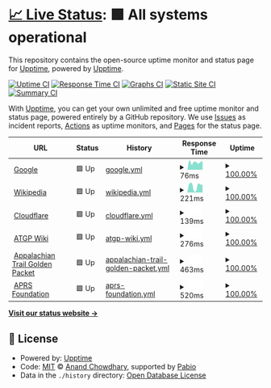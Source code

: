 # [📈 Live Status](https://demo.upptime.js.org): <!--live status--> **🟩 All systems operational**

This repository contains the open-source uptime monitor and status page for [Upptime](https://upptime.js.org), powered by [Upptime](https://github.com/upptime/upptime).

[![Uptime CI](https://github.com/upptime/upptime/workflows/Uptime%20CI/badge.svg)](https://github.com/upptime/upptime/actions?query=workflow%3A%22Uptime+CI%22)
[![Response Time CI](https://github.com/upptime/upptime/workflows/Response%20Time%20CI/badge.svg)](https://github.com/upptime/upptime/actions?query=workflow%3A%22Response+Time+CI%22)
[![Graphs CI](https://github.com/upptime/upptime/workflows/Graphs%20CI/badge.svg)](https://github.com/upptime/upptime/actions?query=workflow%3A%22Graphs+CI%22)
[![Static Site CI](https://github.com/upptime/upptime/workflows/Static%20Site%20CI/badge.svg)](https://github.com/upptime/upptime/actions?query=workflow%3A%22Static+Site+CI%22)
[![Summary CI](https://github.com/upptime/upptime/workflows/Summary%20CI/badge.svg)](https://github.com/upptime/upptime/actions?query=workflow%3A%22Summary+CI%22)

With [Upptime](https://upptime.js.org), you can get your own unlimited and free uptime monitor and status page, powered entirely by a GitHub repository. We use [Issues](https://github.com/upptime/upptime/issues) as incident reports, [Actions](https://github.com/upptime/upptime/actions) as uptime monitors, and [Pages](https://demo.upptime.js.org) for the status page.

<!--start: status pages-->
<!-- This summary is generated by Upptime (https://github.com/upptime/upptime) -->
<!-- Do not edit this manually, your changes will be overwritten -->
<!-- prettier-ignore -->
| URL | Status | History | Response Time | Uptime |
| --- | ------ | ------- | ------------- | ------ |
| <img alt="" src="https://icons.duckduckgo.com/ip3/www.google.com.ico" height="13"> [Google](https://www.google.com) | 🟩 Up | [google.yml](https://github.com/W4JEW/upptime/commits/HEAD/history/google.yml) | <details><summary><img alt="Response time graph" src="./graphs/google/response-time-week.png" height="20"> 76ms</summary><br><a href="https://upptime.github.io/upptime/history/google"><img alt="Response time 86" src="https://img.shields.io/endpoint?url=https%3A%2F%2Fraw.githubusercontent.com%2FW4JEW%2Fupptime%2FHEAD%2Fapi%2Fgoogle%2Fresponse-time.json"></a><br><a href="https://upptime.github.io/upptime/history/google"><img alt="24-hour response time 82" src="https://img.shields.io/endpoint?url=https%3A%2F%2Fraw.githubusercontent.com%2FW4JEW%2Fupptime%2FHEAD%2Fapi%2Fgoogle%2Fresponse-time-day.json"></a><br><a href="https://upptime.github.io/upptime/history/google"><img alt="7-day response time 76" src="https://img.shields.io/endpoint?url=https%3A%2F%2Fraw.githubusercontent.com%2FW4JEW%2Fupptime%2FHEAD%2Fapi%2Fgoogle%2Fresponse-time-week.json"></a><br><a href="https://upptime.github.io/upptime/history/google"><img alt="30-day response time 86" src="https://img.shields.io/endpoint?url=https%3A%2F%2Fraw.githubusercontent.com%2FW4JEW%2Fupptime%2FHEAD%2Fapi%2Fgoogle%2Fresponse-time-month.json"></a><br><a href="https://upptime.github.io/upptime/history/google"><img alt="1-year response time 86" src="https://img.shields.io/endpoint?url=https%3A%2F%2Fraw.githubusercontent.com%2FW4JEW%2Fupptime%2FHEAD%2Fapi%2Fgoogle%2Fresponse-time-year.json"></a></details> | <details><summary><a href="https://upptime.github.io/upptime/history/google">100.00%</a></summary><a href="https://upptime.github.io/upptime/history/google"><img alt="All-time uptime 100.00%" src="https://img.shields.io/endpoint?url=https%3A%2F%2Fraw.githubusercontent.com%2FW4JEW%2Fupptime%2FHEAD%2Fapi%2Fgoogle%2Fuptime.json"></a><br><a href="https://upptime.github.io/upptime/history/google"><img alt="24-hour uptime 100.00%" src="https://img.shields.io/endpoint?url=https%3A%2F%2Fraw.githubusercontent.com%2FW4JEW%2Fupptime%2FHEAD%2Fapi%2Fgoogle%2Fuptime-day.json"></a><br><a href="https://upptime.github.io/upptime/history/google"><img alt="7-day uptime 100.00%" src="https://img.shields.io/endpoint?url=https%3A%2F%2Fraw.githubusercontent.com%2FW4JEW%2Fupptime%2FHEAD%2Fapi%2Fgoogle%2Fuptime-week.json"></a><br><a href="https://upptime.github.io/upptime/history/google"><img alt="30-day uptime 100.00%" src="https://img.shields.io/endpoint?url=https%3A%2F%2Fraw.githubusercontent.com%2FW4JEW%2Fupptime%2FHEAD%2Fapi%2Fgoogle%2Fuptime-month.json"></a><br><a href="https://upptime.github.io/upptime/history/google"><img alt="1-year uptime 100.00%" src="https://img.shields.io/endpoint?url=https%3A%2F%2Fraw.githubusercontent.com%2FW4JEW%2Fupptime%2FHEAD%2Fapi%2Fgoogle%2Fuptime-year.json"></a></details>
| <img alt="" src="https://icons.duckduckgo.com/ip3/en.wikipedia.org.ico" height="13"> [Wikipedia](https://en.wikipedia.org) | 🟩 Up | [wikipedia.yml](https://github.com/W4JEW/upptime/commits/HEAD/history/wikipedia.yml) | <details><summary><img alt="Response time graph" src="./graphs/wikipedia/response-time-week.png" height="20"> 221ms</summary><br><a href="https://upptime.github.io/upptime/history/wikipedia"><img alt="Response time 192" src="https://img.shields.io/endpoint?url=https%3A%2F%2Fraw.githubusercontent.com%2FW4JEW%2Fupptime%2FHEAD%2Fapi%2Fwikipedia%2Fresponse-time.json"></a><br><a href="https://upptime.github.io/upptime/history/wikipedia"><img alt="24-hour response time 328" src="https://img.shields.io/endpoint?url=https%3A%2F%2Fraw.githubusercontent.com%2FW4JEW%2Fupptime%2FHEAD%2Fapi%2Fwikipedia%2Fresponse-time-day.json"></a><br><a href="https://upptime.github.io/upptime/history/wikipedia"><img alt="7-day response time 221" src="https://img.shields.io/endpoint?url=https%3A%2F%2Fraw.githubusercontent.com%2FW4JEW%2Fupptime%2FHEAD%2Fapi%2Fwikipedia%2Fresponse-time-week.json"></a><br><a href="https://upptime.github.io/upptime/history/wikipedia"><img alt="30-day response time 192" src="https://img.shields.io/endpoint?url=https%3A%2F%2Fraw.githubusercontent.com%2FW4JEW%2Fupptime%2FHEAD%2Fapi%2Fwikipedia%2Fresponse-time-month.json"></a><br><a href="https://upptime.github.io/upptime/history/wikipedia"><img alt="1-year response time 192" src="https://img.shields.io/endpoint?url=https%3A%2F%2Fraw.githubusercontent.com%2FW4JEW%2Fupptime%2FHEAD%2Fapi%2Fwikipedia%2Fresponse-time-year.json"></a></details> | <details><summary><a href="https://upptime.github.io/upptime/history/wikipedia">100.00%</a></summary><a href="https://upptime.github.io/upptime/history/wikipedia"><img alt="All-time uptime 100.00%" src="https://img.shields.io/endpoint?url=https%3A%2F%2Fraw.githubusercontent.com%2FW4JEW%2Fupptime%2FHEAD%2Fapi%2Fwikipedia%2Fuptime.json"></a><br><a href="https://upptime.github.io/upptime/history/wikipedia"><img alt="24-hour uptime 100.00%" src="https://img.shields.io/endpoint?url=https%3A%2F%2Fraw.githubusercontent.com%2FW4JEW%2Fupptime%2FHEAD%2Fapi%2Fwikipedia%2Fuptime-day.json"></a><br><a href="https://upptime.github.io/upptime/history/wikipedia"><img alt="7-day uptime 100.00%" src="https://img.shields.io/endpoint?url=https%3A%2F%2Fraw.githubusercontent.com%2FW4JEW%2Fupptime%2FHEAD%2Fapi%2Fwikipedia%2Fuptime-week.json"></a><br><a href="https://upptime.github.io/upptime/history/wikipedia"><img alt="30-day uptime 100.00%" src="https://img.shields.io/endpoint?url=https%3A%2F%2Fraw.githubusercontent.com%2FW4JEW%2Fupptime%2FHEAD%2Fapi%2Fwikipedia%2Fuptime-month.json"></a><br><a href="https://upptime.github.io/upptime/history/wikipedia"><img alt="1-year uptime 100.00%" src="https://img.shields.io/endpoint?url=https%3A%2F%2Fraw.githubusercontent.com%2FW4JEW%2Fupptime%2FHEAD%2Fapi%2Fwikipedia%2Fuptime-year.json"></a></details>
| <img alt="" src="https://icons.duckduckgo.com/ip3/www.cloudflare.com.ico" height="13"> [Cloudflare](https://www.cloudflare.com) | 🟩 Up | [cloudflare.yml](https://github.com/W4JEW/upptime/commits/HEAD/history/cloudflare.yml) | <details><summary><img alt="Response time graph" src="./graphs/cloudflare/response-time-week.png" height="20"> 139ms</summary><br><a href="https://upptime.github.io/upptime/history/cloudflare"><img alt="Response time 148" src="https://img.shields.io/endpoint?url=https%3A%2F%2Fraw.githubusercontent.com%2FW4JEW%2Fupptime%2FHEAD%2Fapi%2Fcloudflare%2Fresponse-time.json"></a><br><a href="https://upptime.github.io/upptime/history/cloudflare"><img alt="24-hour response time 139" src="https://img.shields.io/endpoint?url=https%3A%2F%2Fraw.githubusercontent.com%2FW4JEW%2Fupptime%2FHEAD%2Fapi%2Fcloudflare%2Fresponse-time-day.json"></a><br><a href="https://upptime.github.io/upptime/history/cloudflare"><img alt="7-day response time 139" src="https://img.shields.io/endpoint?url=https%3A%2F%2Fraw.githubusercontent.com%2FW4JEW%2Fupptime%2FHEAD%2Fapi%2Fcloudflare%2Fresponse-time-week.json"></a><br><a href="https://upptime.github.io/upptime/history/cloudflare"><img alt="30-day response time 148" src="https://img.shields.io/endpoint?url=https%3A%2F%2Fraw.githubusercontent.com%2FW4JEW%2Fupptime%2FHEAD%2Fapi%2Fcloudflare%2Fresponse-time-month.json"></a><br><a href="https://upptime.github.io/upptime/history/cloudflare"><img alt="1-year response time 148" src="https://img.shields.io/endpoint?url=https%3A%2F%2Fraw.githubusercontent.com%2FW4JEW%2Fupptime%2FHEAD%2Fapi%2Fcloudflare%2Fresponse-time-year.json"></a></details> | <details><summary><a href="https://upptime.github.io/upptime/history/cloudflare">100.00%</a></summary><a href="https://upptime.github.io/upptime/history/cloudflare"><img alt="All-time uptime 100.00%" src="https://img.shields.io/endpoint?url=https%3A%2F%2Fraw.githubusercontent.com%2FW4JEW%2Fupptime%2FHEAD%2Fapi%2Fcloudflare%2Fuptime.json"></a><br><a href="https://upptime.github.io/upptime/history/cloudflare"><img alt="24-hour uptime 100.00%" src="https://img.shields.io/endpoint?url=https%3A%2F%2Fraw.githubusercontent.com%2FW4JEW%2Fupptime%2FHEAD%2Fapi%2Fcloudflare%2Fuptime-day.json"></a><br><a href="https://upptime.github.io/upptime/history/cloudflare"><img alt="7-day uptime 100.00%" src="https://img.shields.io/endpoint?url=https%3A%2F%2Fraw.githubusercontent.com%2FW4JEW%2Fupptime%2FHEAD%2Fapi%2Fcloudflare%2Fuptime-week.json"></a><br><a href="https://upptime.github.io/upptime/history/cloudflare"><img alt="30-day uptime 100.00%" src="https://img.shields.io/endpoint?url=https%3A%2F%2Fraw.githubusercontent.com%2FW4JEW%2Fupptime%2FHEAD%2Fapi%2Fcloudflare%2Fuptime-month.json"></a><br><a href="https://upptime.github.io/upptime/history/cloudflare"><img alt="1-year uptime 100.00%" src="https://img.shields.io/endpoint?url=https%3A%2F%2Fraw.githubusercontent.com%2FW4JEW%2Fupptime%2FHEAD%2Fapi%2Fcloudflare%2Fuptime-year.json"></a></details>
| <img alt="" src="https://icons.duckduckgo.com/ip3/atgp.wiki.ico" height="13"> [ATGP Wiki](https://atgp.wiki) | 🟩 Up | [atgp-wiki.yml](https://github.com/W4JEW/upptime/commits/HEAD/history/atgp-wiki.yml) | <details><summary><img alt="Response time graph" src="./graphs/atgp-wiki/response-time-week.png" height="20"> 276ms</summary><br><a href="https://upptime.github.io/upptime/history/atgp-wiki"><img alt="Response time 328" src="https://img.shields.io/endpoint?url=https%3A%2F%2Fraw.githubusercontent.com%2FW4JEW%2Fupptime%2FHEAD%2Fapi%2Fatgp-wiki%2Fresponse-time.json"></a><br><a href="https://upptime.github.io/upptime/history/atgp-wiki"><img alt="24-hour response time 194" src="https://img.shields.io/endpoint?url=https%3A%2F%2Fraw.githubusercontent.com%2FW4JEW%2Fupptime%2FHEAD%2Fapi%2Fatgp-wiki%2Fresponse-time-day.json"></a><br><a href="https://upptime.github.io/upptime/history/atgp-wiki"><img alt="7-day response time 276" src="https://img.shields.io/endpoint?url=https%3A%2F%2Fraw.githubusercontent.com%2FW4JEW%2Fupptime%2FHEAD%2Fapi%2Fatgp-wiki%2Fresponse-time-week.json"></a><br><a href="https://upptime.github.io/upptime/history/atgp-wiki"><img alt="30-day response time 328" src="https://img.shields.io/endpoint?url=https%3A%2F%2Fraw.githubusercontent.com%2FW4JEW%2Fupptime%2FHEAD%2Fapi%2Fatgp-wiki%2Fresponse-time-month.json"></a><br><a href="https://upptime.github.io/upptime/history/atgp-wiki"><img alt="1-year response time 328" src="https://img.shields.io/endpoint?url=https%3A%2F%2Fraw.githubusercontent.com%2FW4JEW%2Fupptime%2FHEAD%2Fapi%2Fatgp-wiki%2Fresponse-time-year.json"></a></details> | <details><summary><a href="https://upptime.github.io/upptime/history/atgp-wiki">100.00%</a></summary><a href="https://upptime.github.io/upptime/history/atgp-wiki"><img alt="All-time uptime 100.00%" src="https://img.shields.io/endpoint?url=https%3A%2F%2Fraw.githubusercontent.com%2FW4JEW%2Fupptime%2FHEAD%2Fapi%2Fatgp-wiki%2Fuptime.json"></a><br><a href="https://upptime.github.io/upptime/history/atgp-wiki"><img alt="24-hour uptime 100.00%" src="https://img.shields.io/endpoint?url=https%3A%2F%2Fraw.githubusercontent.com%2FW4JEW%2Fupptime%2FHEAD%2Fapi%2Fatgp-wiki%2Fuptime-day.json"></a><br><a href="https://upptime.github.io/upptime/history/atgp-wiki"><img alt="7-day uptime 100.00%" src="https://img.shields.io/endpoint?url=https%3A%2F%2Fraw.githubusercontent.com%2FW4JEW%2Fupptime%2FHEAD%2Fapi%2Fatgp-wiki%2Fuptime-week.json"></a><br><a href="https://upptime.github.io/upptime/history/atgp-wiki"><img alt="30-day uptime 100.00%" src="https://img.shields.io/endpoint?url=https%3A%2F%2Fraw.githubusercontent.com%2FW4JEW%2Fupptime%2FHEAD%2Fapi%2Fatgp-wiki%2Fuptime-month.json"></a><br><a href="https://upptime.github.io/upptime/history/atgp-wiki"><img alt="1-year uptime 100.00%" src="https://img.shields.io/endpoint?url=https%3A%2F%2Fraw.githubusercontent.com%2FW4JEW%2Fupptime%2FHEAD%2Fapi%2Fatgp-wiki%2Fuptime-year.json"></a></details>
| <img alt="" src="https://icons.duckduckgo.com/ip3/www.atgoldenpacket.net.ico" height="13"> [Appalachian Trail Golden Packet](https://www.atgoldenpacket.net) | 🟩 Up | [appalachian-trail-golden-packet.yml](https://github.com/W4JEW/upptime/commits/HEAD/history/appalachian-trail-golden-packet.yml) | <details><summary><img alt="Response time graph" src="./graphs/appalachian-trail-golden-packet/response-time-week.png" height="20"> 463ms</summary><br><a href="https://upptime.github.io/upptime/history/appalachian-trail-golden-packet"><img alt="Response time 368" src="https://img.shields.io/endpoint?url=https%3A%2F%2Fraw.githubusercontent.com%2FW4JEW%2Fupptime%2FHEAD%2Fapi%2Fappalachian-trail-golden-packet%2Fresponse-time.json"></a><br><a href="https://upptime.github.io/upptime/history/appalachian-trail-golden-packet"><img alt="24-hour response time 505" src="https://img.shields.io/endpoint?url=https%3A%2F%2Fraw.githubusercontent.com%2FW4JEW%2Fupptime%2FHEAD%2Fapi%2Fappalachian-trail-golden-packet%2Fresponse-time-day.json"></a><br><a href="https://upptime.github.io/upptime/history/appalachian-trail-golden-packet"><img alt="7-day response time 463" src="https://img.shields.io/endpoint?url=https%3A%2F%2Fraw.githubusercontent.com%2FW4JEW%2Fupptime%2FHEAD%2Fapi%2Fappalachian-trail-golden-packet%2Fresponse-time-week.json"></a><br><a href="https://upptime.github.io/upptime/history/appalachian-trail-golden-packet"><img alt="30-day response time 368" src="https://img.shields.io/endpoint?url=https%3A%2F%2Fraw.githubusercontent.com%2FW4JEW%2Fupptime%2FHEAD%2Fapi%2Fappalachian-trail-golden-packet%2Fresponse-time-month.json"></a><br><a href="https://upptime.github.io/upptime/history/appalachian-trail-golden-packet"><img alt="1-year response time 368" src="https://img.shields.io/endpoint?url=https%3A%2F%2Fraw.githubusercontent.com%2FW4JEW%2Fupptime%2FHEAD%2Fapi%2Fappalachian-trail-golden-packet%2Fresponse-time-year.json"></a></details> | <details><summary><a href="https://upptime.github.io/upptime/history/appalachian-trail-golden-packet">100.00%</a></summary><a href="https://upptime.github.io/upptime/history/appalachian-trail-golden-packet"><img alt="All-time uptime 100.00%" src="https://img.shields.io/endpoint?url=https%3A%2F%2Fraw.githubusercontent.com%2FW4JEW%2Fupptime%2FHEAD%2Fapi%2Fappalachian-trail-golden-packet%2Fuptime.json"></a><br><a href="https://upptime.github.io/upptime/history/appalachian-trail-golden-packet"><img alt="24-hour uptime 100.00%" src="https://img.shields.io/endpoint?url=https%3A%2F%2Fraw.githubusercontent.com%2FW4JEW%2Fupptime%2FHEAD%2Fapi%2Fappalachian-trail-golden-packet%2Fuptime-day.json"></a><br><a href="https://upptime.github.io/upptime/history/appalachian-trail-golden-packet"><img alt="7-day uptime 100.00%" src="https://img.shields.io/endpoint?url=https%3A%2F%2Fraw.githubusercontent.com%2FW4JEW%2Fupptime%2FHEAD%2Fapi%2Fappalachian-trail-golden-packet%2Fuptime-week.json"></a><br><a href="https://upptime.github.io/upptime/history/appalachian-trail-golden-packet"><img alt="30-day uptime 100.00%" src="https://img.shields.io/endpoint?url=https%3A%2F%2Fraw.githubusercontent.com%2FW4JEW%2Fupptime%2FHEAD%2Fapi%2Fappalachian-trail-golden-packet%2Fuptime-month.json"></a><br><a href="https://upptime.github.io/upptime/history/appalachian-trail-golden-packet"><img alt="1-year uptime 100.00%" src="https://img.shields.io/endpoint?url=https%3A%2F%2Fraw.githubusercontent.com%2FW4JEW%2Fupptime%2FHEAD%2Fapi%2Fappalachian-trail-golden-packet%2Fuptime-year.json"></a></details>
| <img alt="" src="https://icons.duckduckgo.com/ip3/www.aprsfoundation.org.ico" height="13"> [APRS Foundation](https://www.aprsfoundation.org) | 🟩 Up | [aprs-foundation.yml](https://github.com/W4JEW/upptime/commits/HEAD/history/aprs-foundation.yml) | <details><summary><img alt="Response time graph" src="./graphs/aprs-foundation/response-time-week.png" height="20"> 520ms</summary><br><a href="https://upptime.github.io/upptime/history/aprs-foundation"><img alt="Response time 444" src="https://img.shields.io/endpoint?url=https%3A%2F%2Fraw.githubusercontent.com%2FW4JEW%2Fupptime%2FHEAD%2Fapi%2Faprs-foundation%2Fresponse-time.json"></a><br><a href="https://upptime.github.io/upptime/history/aprs-foundation"><img alt="24-hour response time 322" src="https://img.shields.io/endpoint?url=https%3A%2F%2Fraw.githubusercontent.com%2FW4JEW%2Fupptime%2FHEAD%2Fapi%2Faprs-foundation%2Fresponse-time-day.json"></a><br><a href="https://upptime.github.io/upptime/history/aprs-foundation"><img alt="7-day response time 520" src="https://img.shields.io/endpoint?url=https%3A%2F%2Fraw.githubusercontent.com%2FW4JEW%2Fupptime%2FHEAD%2Fapi%2Faprs-foundation%2Fresponse-time-week.json"></a><br><a href="https://upptime.github.io/upptime/history/aprs-foundation"><img alt="30-day response time 444" src="https://img.shields.io/endpoint?url=https%3A%2F%2Fraw.githubusercontent.com%2FW4JEW%2Fupptime%2FHEAD%2Fapi%2Faprs-foundation%2Fresponse-time-month.json"></a><br><a href="https://upptime.github.io/upptime/history/aprs-foundation"><img alt="1-year response time 444" src="https://img.shields.io/endpoint?url=https%3A%2F%2Fraw.githubusercontent.com%2FW4JEW%2Fupptime%2FHEAD%2Fapi%2Faprs-foundation%2Fresponse-time-year.json"></a></details> | <details><summary><a href="https://upptime.github.io/upptime/history/aprs-foundation">100.00%</a></summary><a href="https://upptime.github.io/upptime/history/aprs-foundation"><img alt="All-time uptime 100.00%" src="https://img.shields.io/endpoint?url=https%3A%2F%2Fraw.githubusercontent.com%2FW4JEW%2Fupptime%2FHEAD%2Fapi%2Faprs-foundation%2Fuptime.json"></a><br><a href="https://upptime.github.io/upptime/history/aprs-foundation"><img alt="24-hour uptime 100.00%" src="https://img.shields.io/endpoint?url=https%3A%2F%2Fraw.githubusercontent.com%2FW4JEW%2Fupptime%2FHEAD%2Fapi%2Faprs-foundation%2Fuptime-day.json"></a><br><a href="https://upptime.github.io/upptime/history/aprs-foundation"><img alt="7-day uptime 100.00%" src="https://img.shields.io/endpoint?url=https%3A%2F%2Fraw.githubusercontent.com%2FW4JEW%2Fupptime%2FHEAD%2Fapi%2Faprs-foundation%2Fuptime-week.json"></a><br><a href="https://upptime.github.io/upptime/history/aprs-foundation"><img alt="30-day uptime 100.00%" src="https://img.shields.io/endpoint?url=https%3A%2F%2Fraw.githubusercontent.com%2FW4JEW%2Fupptime%2FHEAD%2Fapi%2Faprs-foundation%2Fuptime-month.json"></a><br><a href="https://upptime.github.io/upptime/history/aprs-foundation"><img alt="1-year uptime 100.00%" src="https://img.shields.io/endpoint?url=https%3A%2F%2Fraw.githubusercontent.com%2FW4JEW%2Fupptime%2FHEAD%2Fapi%2Faprs-foundation%2Fuptime-year.json"></a></details>

<!--end: status pages-->

[**Visit our status website →**](https://demo.upptime.js.org)

## 📄 License

- Powered by: [Upptime](https://github.com/upptime/upptime)
- Code: [MIT](./LICENSE) © [Anand Chowdhary](https://anandchowdhary.com), supported by [Pabio](https://pabio.com)
- Data in the `./history` directory: [Open Database License](https://opendatacommons.org/licenses/odbl/1-0/)
